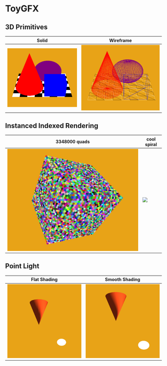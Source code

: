 # ToyGFX

## 3D Primitives

| Solid |  Wireframe |
|---|---|
|  ![](ToyGFX/Resources/ForReadMe/PRIM_S.png) | ![](ToyGFX/Resources/ForReadMe/PRIM_W.png) |

## Instanced Indexed Rendering

| 3348000 quads |  cool spiral |
|---|---|
|  ![](ToyGFX/Resources/ForReadMe/Instanced_15.png) | ![](ToyGFX/Resources/ForReadMe/Spiral.gif) |


## Point Light 

| Flat Shading |  Smooth Shading |
|---|---|
|  ![](ToyGFX/Resources/ForReadMe/flat.png) | ![](ToyGFX/Resources/ForReadMe/smooth.png) |
